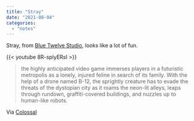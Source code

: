 ```yaml
---
title: "Stray"
date: "2021-08-04"
categories: 
  - "notes"
---
```


Stray, from [Blue Twelve Studio](https://stray.game/), looks like a lot of fun.

{{< youtube 8R-splyERsI >}}
<!--more-->

> the highly anticipated video game immerses players in a futuristic metropolis as a lonely, injured feline in search of its family. With the help of a drone named B-12, the sprightly creature has to evade the threats of the dystopian city as it roams the neon-lit alleys, leaps through rundown, graffiti-covered buildings, and nuzzles up to human-like robots.

Via [Colossal](https://www.thisiscolossal.com/2021/08/stray-video-game/)
